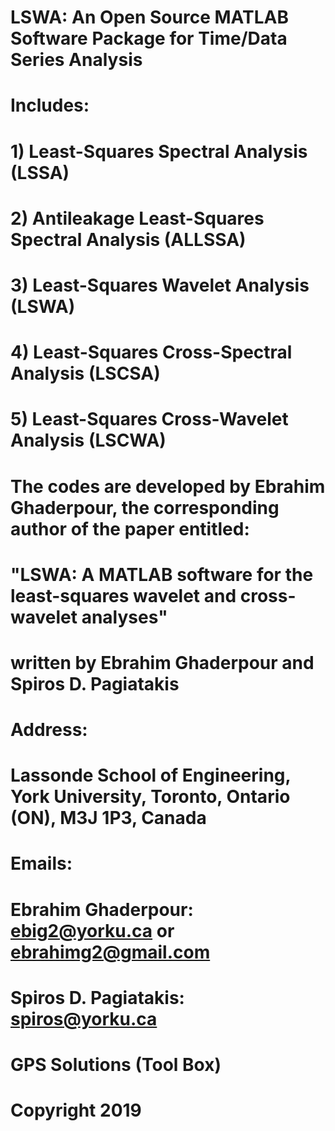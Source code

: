 # LSWA: An Open Source MATLAB Software Package for Time/Data Series Analysis


# Includes:

# 1) Least-Squares Spectral Analysis (LSSA)
# 2) Antileakage Least-Squares Spectral Analysis (ALLSSA)
# 3) Least-Squares Wavelet Analysis (LSWA)
# 4) Least-Squares Cross-Spectral Analysis (LSCSA)
# 5) Least-Squares Cross-Wavelet Analysis (LSCWA) 


# The codes are developed by Ebrahim Ghaderpour, the corresponding author of the paper entitled:

# "LSWA: A MATLAB software for the least-squares wavelet and cross-wavelet analyses"

# written by Ebrahim Ghaderpour and Spiros D. Pagiatakis


# Address: 

# Lassonde School of Engineering, York University, Toronto, Ontario (ON), M3J 1P3, Canada



# Emails: 

# Ebrahim Ghaderpour:     ebig2@yorku.ca   or   ebrahimg2@gmail.com  

# Spiros D. Pagiatakis:   spiros@yorku.ca


# GPS Solutions (Tool Box)



# Copyright 2019
